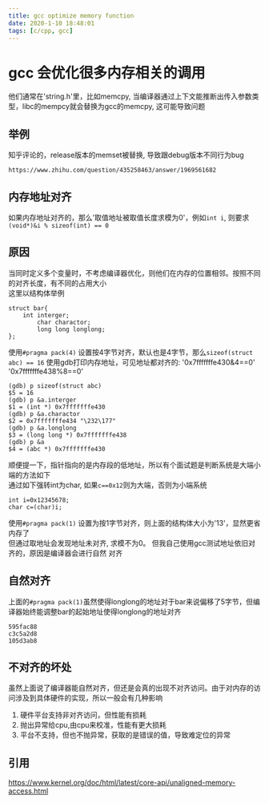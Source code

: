 ```yaml
---
title: gcc optimize memory function
date: 2020-1-10 18:48:01
tags: [c/cpp, gcc]
---
```


# gcc 会优化很多内存相关的调用

他们通常在'string.h'里，比如memcpy, 当编译器通过上下文能推断出传入参数类型，libc的mempcy就会替换为gcc的memcpy, 这可能导致问题

## 举例

知乎评论的，release版本的memset被替换, 导致跟debug版本不同行为bug
```
https://www.zhihu.com/question/435258463/answer/1969561682

```

## 内存地址对齐

如果内存地址对齐的，那么'取值地址被取值长度求模为0'，例如`int i`, 则要求`(void*)&i % sizeof(int) == 0`  

## 原因

当同时定义多个变量时，不考虑编译器优化，则他们在内存的位置相邻。按照不同的对齐长度，有不同的占用大小  
这里以结构体举例

```
struct bar{
	int interger;
        char charactor;
        long long longlong;
};
```
使用`#pragma pack(4)` 设置按4字节对齐，默认也是4字节，那么`sizeof(struct abc) == 16`
使用gdb打印内存地址，可见地址都对齐的: '0x7fffffffe430&4==0' '0x7fffffffe438%8==0'
```
(gdb) p sizeof(struct abc)
$5 = 16
(gdb) p &a.interger 
$1 = (int *) 0x7fffffffe430
(gdb) p &a.charactor 
$2 = 0x7fffffffe434 "\232\177"
(gdb) p &a.longlong 
$3 = (long long *) 0x7fffffffe438
(gdb) p &a
$4 = (abc *) 0x7fffffffe430
```

顺便提一下，指针指向的是内存段的低地址，所以有个面试题是判断系统是大端小端的方法如下  
通过如下强转int为char, 如果`c==0x12`则为大端，否则为小端系统
```
int i=0x12345678;
char c=(char)i;
```

使用`#pragma pack(1)` 设置为按1字节对齐，则上面的结构体大小为'13'，显然更省内存了  
但通过取地址会发现地址未对齐, 求模不为0。 但我自己使用gcc测试地址依旧对齐的，原因是编译器会进行自然 对齐

## 自然对齐

上面的`#pragma pack(1)`虽然使得longlong的地址对于bar来说偏移了5字节，但编译器始终能调整bar的起始地址使得longlong的地址对齐
```
595fac88 
c3c5a2d8
105d3ab8
```

## 不对齐的坏处

虽然上面说了编译器能自然对齐，但还是会真的出现不对齐访问。由于对内存的访问涉及到具体硬件的实现，所以一般会有几种影响
1. 硬件平台支持非对齐访问，但性能有损耗
2. 抛出异常给cpu,由cpu来校准，性能有更大损耗
3. 平台不支持，但也不抛异常，获取的是错误的值，导致难定位的异常

## 引用

https://www.kernel.org/doc/html/latest/core-api/unaligned-memory-access.html
